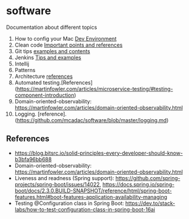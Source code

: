 # software
Documentation about different topics

1.  How to config your Mac  [Dev Environment](https://github.com/mcadac/software/blob/master/MacEnvironment.md)
2.  Clean code  [Important points and references](https://github.com/mcadac/software/blob/master/clean-code.md)
3.  Git tips [examples and contents](https://github.com/mcadac/software/blob/master/git.md)
4.  Jenkins [Tips and examples](https://github.com/mcadac/software/blob/master/jenkins.md)
5.  Intellij
6.  Patterns
7.  Architecture [references](https://github.com/mcadac/software/blob/master/architecture.md)
8.  Automated testing.[References] (https://martinfowler.com/articles/microservice-testing/#testing-component-introduction)
9.  Domain-oriented-observability: https://martinfowler.com/articles/domain-oriented-observability.html
10. Logging. [reference].(https://github.com/mcadac/software/blob/master/logging.md)

## References
- https://blog.bitsrc.io/solid-principles-every-developer-should-know-b3bfa96bb688
- Domain-oriented-observability: https://martinfowler.com/articles/domain-oriented-observability.html
- Liveness and readness (Spring support): https://github.com/spring-projects/spring-boot/issues/14022, https://docs.spring.io/spring-boot/docs/2.3.0.BUILD-SNAPSHOT/reference/html/spring-boot-features.html#boot-features-application-availability-managing
- Testing @Configuration class in Spring Boot: https://dev.to/stack-labs/how-to-test-configuration-class-in-spring-boot-16ai
